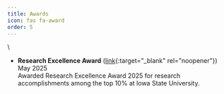 ```yaml
---
title: Awards
icon: fas fa-award
order: 5
---
```

\

- **Research Excellence Award** ([link](https://www.parchment.com/u/award/41c0b193ee67274fa4c14e81d7c311e3){:target="_blank" rel="noopener"})
May 2025  
Awarded Research Excellence Award 2025 for research accomplishments among the top 10% at Iowa State University.
